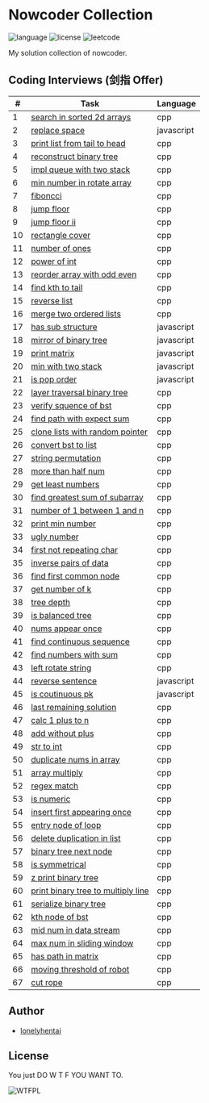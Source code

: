 # Nowcoder Collection

<p>
    <img alt=language src=https://img.shields.io/badge/language-c++/javascript-green.svg>
    <img alt=license src=https://img.shields.io/github/license/lonelyhentai/rusty-leetcode.svg>
    <img alt=leetcode src=https://img.shields.io/badge/question-nowcoder-green.svg>
</p>

My solution collection of nowcoder.

## Coding Interviews (剑指 Offer)

<!--anker-coding-interviews-start-->
| # | Task | Language |
|---| ----- | -------- |
| 1 | [search in sorted 2d arrays](./coding-interviews/search_in_sorted_2d_arrays_1.hpp) | cpp |
| 2 | [replace space](./coding-interviews/replace_space_2.js) | javascript |
| 3 | [print list from tail to head](./coding-interviews/print_list_from_tail_to_head_3.hpp) | cpp |
| 4 | [reconstruct binary tree](./coding-interviews/reconstruct_binary_tree_4.hpp) | cpp |
| 5 | [impl queue with two stack](./coding-interviews/impl_queue_with_two_stack_5.hpp) | cpp |
| 6 | [min number in rotate array](./coding-interviews/min_number_in_rotate_array_6.hpp) | cpp |
| 7 | [fiboncci](./coding-interviews/fiboncci_7.hpp) | cpp |
| 8 | [jump floor](./coding-interviews/jump_floor_8.hpp) | cpp |
| 9 | [jump floor ii](./coding-interviews/jump_floor_ii_9.hpp) | cpp |
| 10 | [rectangle cover](./coding-interviews/rectangle_cover_10.hpp) | cpp |
| 11 | [number of ones](./coding-interviews/number_of_ones_11.hpp) | cpp |
| 12 | [power of int](./coding-interviews/power_of_int_12.hpp) | cpp |
| 13 | [reorder array with odd even](./coding-interviews/reorder_array_with_odd_even_13.hpp) | cpp |
| 14 | [find kth to tail](./coding-interviews/find_kth_to_tail_14.hpp) | cpp |
| 15 | [reverse list](./coding-interviews/reverse_list_15.hpp) | cpp |
| 16 | [merge two ordered lists](./coding-interviews/merge_two_ordered_lists_16.hpp) | cpp |
| 17 | [has sub structure](./coding-interviews/has_sub_structure_17.js) | javascript |
| 18 | [mirror of binary tree](./coding-interviews/mirror_of_binary_tree_18.js) | javascript |
| 19 | [print matrix](./coding-interviews/print_matrix_19.js) | javascript |
| 20 | [min with two stack](./coding-interviews/min_with_two_stack_20.js) | javascript |
| 21 | [is pop order](./coding-interviews/is_pop_order_21.js) | javascript |
| 22 | [layer traversal binary tree](./coding-interviews/layer_traversal_binary_tree_22.hpp) | cpp |
| 23 | [verify squence of bst](./coding-interviews/verify_squence_of_bst_23.hpp) | cpp |
| 24 | [find path with expect sum](./coding-interviews/find_path_with_expect_sum_24.hpp) | cpp |
| 25 | [clone lists with random pointer](./coding-interviews/clone_lists_with_random_pointer_25.hpp) | cpp |
| 26 | [convert bst to list](./coding-interviews/convert_bst_to_list_26.hpp) | cpp |
| 27 | [string permutation](./coding-interviews/string_permutation_27.hpp) | cpp |
| 28 | [more than half num](./coding-interviews/more_than_half_num_28.hpp) | cpp |
| 29 | [get least numbers](./coding-interviews/get_least_numbers_29.hpp) | cpp |
| 30 | [find greatest sum of subarray](./coding-interviews/find_greatest_sum_of_subarray_30.hpp) | cpp |
| 31 | [number of 1 between 1 and n](./coding-interviews/number_of_1_between_1_and_n_31.hpp) | cpp |
| 32 | [print min number](./coding-interviews/print_min_number_32.hpp) | cpp |
| 33 | [ugly number](./coding-interviews/ugly_number_33.hpp) | cpp |
| 34 | [first not repeating char](./coding-interviews/first_not_repeating_char_34.hpp) | cpp |
| 35 | [inverse pairs of data](./coding-interviews/inverse_pairs_of_data_35.hpp) | cpp |
| 36 | [find first common node](./coding-interviews/find_first_common_node_36.hpp) | cpp |
| 37 | [get number of k](./coding-interviews/get_number_of_k_37.hpp) | cpp |
| 38 | [tree depth](./coding-interviews/tree_depth_38.hpp) | cpp |
| 39 | [is balanced tree](./coding-interviews/is_balanced_tree_39.hpp) | cpp |
| 40 | [nums appear once](./coding-interviews/nums_appear_once_40.hpp) | cpp |
| 41 | [find continuous sequence](./coding-interviews/find_continuous_sequence_41.hpp) | cpp |
| 42 | [find numbers with sum](./coding-interviews/find_numbers_with_sum_42.hpp) | cpp |
| 43 | [left rotate string](./coding-interviews/left_rotate_string_43.hpp) | cpp |
| 44 | [reverse sentence](./coding-interviews/reverse_sentence_44.js) | javascript |
| 45 | [is coutinuous pk](./coding-interviews/is_coutinuous_pk_45.js) | javascript |
| 46 | [last remaining solution](./coding-interviews/last_remaining_solution_46.hpp) | cpp |
| 47 | [calc 1 plus to n](./coding-interviews/calc_1_plus_to_n_47.hpp) | cpp |
| 48 | [add without plus](./coding-interviews/add_without_plus_48.hpp) | cpp |
| 49 | [str to int](./coding-interviews/str_to_int_49.hpp) | cpp |
| 50 | [duplicate nums in array](./coding-interviews/duplicate_nums_in_array_50.hpp) | cpp |
| 51 | [array multiply](./coding-interviews/array_multiply_51.hpp) | cpp |
| 52 | [regex match](./coding-interviews/regex_match_52.hpp) | cpp |
| 53 | [is numeric](./coding-interviews/is_numeric_53.hpp) | cpp |
| 54 | [insert first appearing once](./coding-interviews/insert_first_appearing_once_54.hpp) | cpp |
| 55 | [entry node of loop](./coding-interviews/entry_node_of_loop_55.hpp) | cpp |
| 56 | [delete duplication in list](./coding-interviews/delete_duplication_in_list_56.hpp) | cpp |
| 57 | [binary tree next node](./coding-interviews/binary_tree_next_node_57.hpp) | cpp |
| 58 | [is symmetrical](./coding-interviews/is_symmetrical_58.hpp) | cpp |
| 59 | [z print binary tree](./coding-interviews/z_print_binary_tree_59.hpp) | cpp |
| 60 | [print binary tree to multiply line](./coding-interviews/print_binary_tree_to_multiply_line_60.hpp) | cpp |
| 61 | [serialize binary tree](./coding-interviews/serialize_binary_tree_61.hpp) | cpp |
| 62 | [kth node of bst](./coding-interviews/kth_node_of_bst_62.hpp) | cpp |
| 63 | [mid num in data stream](./coding-interviews/mid_num_in_data_stream_63.hpp) | cpp |
| 64 | [max num in sliding window](./coding-interviews/max_num_in_sliding_window_64.hpp) | cpp |
| 65 | [has path in matrix](./coding-interviews/has_path_in_matrix_65.hpp) | cpp |
| 66 | [moving threshold of robot](./coding-interviews/moving_threshold_of_robot_66.hpp) | cpp |
| 67 | [cut rope](./coding-interviews/cut_rope_67.hpp) | cpp |
<!--anker-coding-interviews-end-->

## Author

- [lonelyhentai](https://github.com/lonelyhentai)

## License

You just DO W T F YOU WANT TO.

![WTFPL](http://www.wtfpl.net/wp-content/uploads/2012/12/wtfpl-badge-4.png")